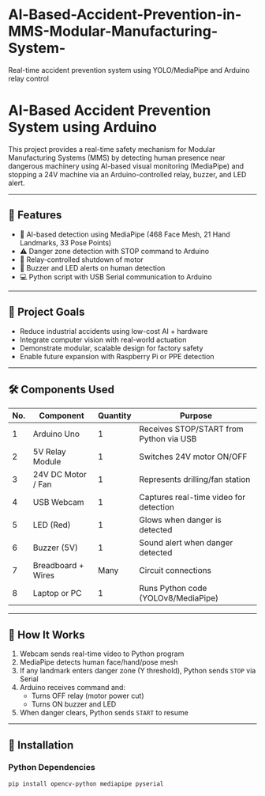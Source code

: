 # Al-Based-Accident-Prevention-in-MMS-Modular-Manufacturing-System-
Real-time accident prevention system using YOLO/MediaPipe and Arduino relay control
# AI-Based Accident Prevention System using Arduino

This project provides a real-time safety mechanism for Modular Manufacturing Systems (MMS) by detecting human presence near dangerous machinery using AI-based visual monitoring (MediaPipe) and stopping a 24V machine via an Arduino-controlled relay, buzzer, and LED alert.

---

## 📌 Features

- 🧠 AI-based detection using MediaPipe (468 Face Mesh, 21 Hand Landmarks, 33 Pose Points)
- ⚠️ Danger zone detection with STOP command to Arduino
- 🔌 Relay-controlled shutdown of motor
- 🚨 Buzzer and LED alerts on human detection
- 💻 Python script with USB Serial communication to Arduino

---

## 🎯 Project Goals

- Reduce industrial accidents using low-cost AI + hardware
- Integrate computer vision with real-world actuation
- Demonstrate modular, scalable design for factory safety
- Enable future expansion with Raspberry Pi or PPE detection

---

## 🛠 Components Used

| No. | Component             | Quantity | Purpose                                           |
|-----|------------------------|----------|----------------------------------------------------|
| 1   | Arduino Uno            | 1        | Receives STOP/START from Python via USB           |
| 2   | 5V Relay Module        | 1        | Switches 24V motor ON/OFF                         |
| 3   | 24V DC Motor / Fan     | 1        | Represents drilling/fan station                   |
| 4   | USB Webcam             | 1        | Captures real-time video for detection            |
| 5   | LED (Red)              | 1        | Glows when danger is detected                     |
| 6   | Buzzer (5V)            | 1        | Sound alert when danger detected                  |
| 7   | Breadboard + Wires     | Many     | Circuit connections                               |
| 8   | Laptop or PC           | 1        | Runs Python code (YOLOv8/MediaPipe)               |

---

## 🧠 How It Works

1. Webcam sends real-time video to Python program
2. MediaPipe detects human face/hand/pose mesh
3. If any landmark enters danger zone (Y threshold), Python sends `STOP` via Serial
4. Arduino receives command and:
   - Turns OFF relay (motor power cut)
   - Turns ON buzzer and LED
5. When danger clears, Python sends `START` to resume

---

## 🧾 Installation

### Python Dependencies
```bash
pip install opencv-python mediapipe pyserial
